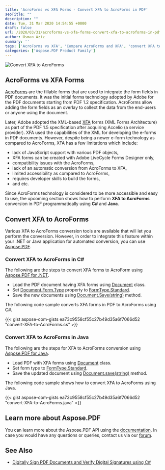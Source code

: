 ```yaml
---
title: 'AcroForms vs XFA Forms - Convert XFA to AcroForms in PDF'
seoTitle: ""
description: ""
date: Tue, 31 Mar 2020 14:54:55 +0000
draft: false
url: /2020/03/31/acroforms-vs-xfa-forms-convert-xfa-to-acroforms-in-pdf/
author: Usman Aziz
summary: ''
tags: ['AcroForms vs XFA', 'Compare AcroForms and XFA', 'convert XFA to AcroForm in Csharp', 'convert XFA to AcroForm in Java', 'convert XFA to AcroForm programmatically']
categories: ['Aspose.PDF Product Family']
---
```


![Convert XFA to AcroForms][1]

## AcroForms vs XFA Forms

[AcroForms][2] are the fillable forms that are used to integrate the form fields in PDF documents. It was the initial forms technology adopted by Adobe for the PDF documents starting from PDF 1.2 specification. AcroForms allow adding the form fields as an overlay to collect the data from the end-users or anyone using the document.

Later, Adobe adopted the XML-based [XFA][3] forms (XML Forms Architecture) as part of the PDF 1.5 specification after acquiring Accelio (a service provider). XFA used the capabilities of the XML for developing the e-forms in PDF documents. However, despite being a newer e-form technology as compared to AcroForms, XFA has a few limitations which include:

*   lack of JavaScript support with various PDF objects,
*   XFA forms can be created with Adobe LiveCycle Forms Designer only,
*   compatibility issues with the AcroForms,
*   lack of an automatic conversion from AcroForms to XFA,
*   limited accessibility as compared to AcroForms,
*   requires developer skills to build the forms,
*   and etc.

Since AcroForms technology is considered to be more accessible and easy to use, the upcoming section shows how to perform **XFA to AcroForms** conversion in PDF programmatically using **C#** and **Java**.

## Convert XFA to AcroForms

Various XFA to AcroForms conversion tools are available that will let you perform the conversion. However, in order to integrate this feature within your .NET or Java application for automated conversion, you can use [Aspose.PDF][4].

### Convert XFA to AcroForms in C#

The following are the steps to convert XFA forms to AcroForm using [Aspose.PDF for .NET][5].

*   Load the PDF document having XFA forms using [Document][6] class.
*   Set [Document.Form.Type][7] property to [FormType.Standard][8].
*   Save the new documents using [Document.Save(string)][9] method.

The following code sample converts XFA forms in PDF to AcroForms using C#.

{{< gist aspose-com-gists ea73c9558cf55c27b49d35a6f7066d52 "convert-XFA-to-AcroForms.cs" >}}

### Convert XFA to AcroForms in Java

The following are the steps for XFA to AcroForms conversion using [Aspose.PDF for Java][10].

*   Load PDF with XFA forms using [Document][11] class.
*   Set form type to [FormType.Standard][12].
*   Save the updated document using [Document.save(string)][13] method.

The following code sample shows how to convert XFA to AcroForms using Java.

{{< gist aspose-com-gists ea73c9558cf55c27b49d35a6f7066d52 "convert-XFA-to-AcroForms.java" >}}

## Learn more about Aspose.PDF

You can learn more about the Aspose.PDF API using the [documentation][14]. In case you would have any questions or queries, contact us via our [forum][15].

## See Also

*   [Digitally Sign PDF Documents and Verify Digital Signatures using C#][16]




[1]: https://blog.aspose.com/wp-content/uploads/sites/2/2020/04/Convert-XFA-to-AcroForms.png
[2]: https://en.wikipedia.org/wiki/PDF#AcroForms
[3]: https://en.wikipedia.org/wiki/PDF#Adobe_XML_Forms_Architecture_(XFA)
[4]: https://products.aspose.com/pdf
[5]: https://products.aspose.com/pdf/net
[6]: https://apireference.aspose.com/net/pdf/aspose.pdf/document
[7]: https://apireference.aspose.com/net/pdf/aspose.pdf.forms/form/properties/type
[8]: https://apireference.aspose.com/net/pdf/aspose.pdf.forms/formtype
[9]: https://apireference.aspose.com/net/pdf/aspose.pdf.document/save/methods/4
[10]: https://products.aspose.com/pdf/java
[11]: https://apireference.aspose.com/java/pdf/com.aspose.pdf/Document
[12]: https://apireference.aspose.com/java/pdf/com.aspose.pdf/FormType
[13]: https://apireference.aspose.com/java/pdf/com.aspose.pdf/Document#save-java.lang.String-
[14]: https://docs.aspose.com/display/pdfproductfamily/Home
[15]: http://forum.aspose.com
[16]: https://blog.aspose.com/2020/02/25/digitally-sign-pdf-documents-verify-digital-signatures-in-csharp-net/





